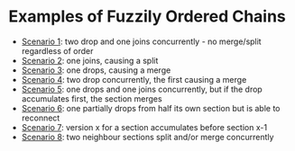 # Examples of Fuzzily Ordered Chains

* [Scenario 1](https://fraser999.github.io/Wookie/Example%201): two drop and one joins concurrently - no merge/split regardless of order
* [Scenario 2](https://fraser999.github.io/Wookie/Example%202): one joins, causing a split
* [Scenario 3](https://fraser999.github.io/Wookie/Example%203): one drops, causing a merge
* [Scenario 4](https://fraser999.github.io/Wookie/Example%204): two drop concurrently, the first causing a merge
* [Scenario 5](https://fraser999.github.io/Wookie/Example%205): one drops and one joins concurrently, but if the drop accumulates first, the section merges
* [Scenario 6](https://fraser999.github.io/Wookie/Example%206): one partially drops from half its own section but is able to reconnect
* [Scenario 7](https://fraser999.github.io/Wookie/Example%207): version x for a section accumulates before section x-1
* [Scenario 8](https://fraser999.github.io/Wookie/Example%208): two neighbour sections split and/or merge concurrently
